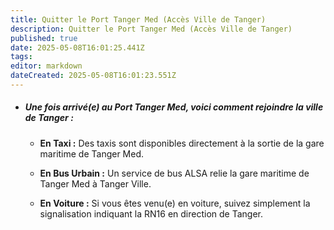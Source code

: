 ```yaml
---
title: Quitter le Port Tanger Med (Accès Ville de Tanger)
description: Quitter le Port Tanger Med (Accès Ville de Tanger)
published: true
date: 2025-05-08T16:01:25.441Z
tags: 
editor: markdown
dateCreated: 2025-05-08T16:01:23.551Z
---
```


* ##### Une fois arrivé\(e\) au Port Tanger Med, voici comment rejoindre la ville de Tanger :

    *  **En Taxi :** Des taxis sont disponibles directement à la sortie de la gare maritime de Tanger Med.

    *  **En Bus Urbain :** Un service de bus ALSA relie la gare maritime de Tanger Med à Tanger Ville.

    *  **En Voiture :** Si vous êtes venu\(e\) en voiture, suivez simplement la signalisation indiquant la RN16 en direction de Tanger.